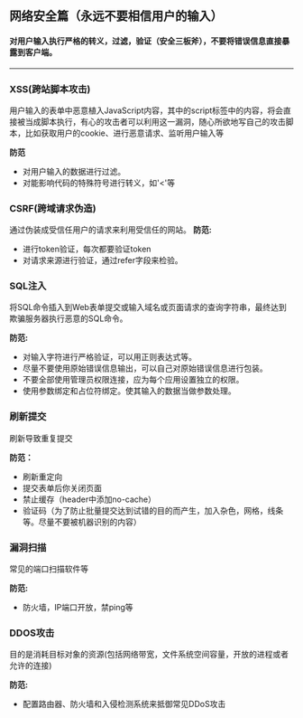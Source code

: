 ## 网络安全篇（永远不要相信用户的输入）
#### 对用户输入执行严格的转义，过滤，验证（安全三板斧），不要将错误信息直接暴露到客户端。
---
### <div id="XSS"> XSS(跨站脚本攻击)</div> 
用户输入的表单中恶意植入JavaScript内容，其中的script标签中的内容，将会直接被当成脚本执行，有心的攻击者可以利用这一漏洞，随心所欲地写自己的攻击脚本，比如获取用户的cookie、进行恶意请求、监听用户输入等

  **防范**

  * 对用户输入的数据进行过滤。
  * 对能影响代码的特殊符号进行转义，如'<'等
### <div id="CSRF"> CSRF(跨域请求伪造)</div> 
通过伪装成受信任用户的请求来利用受信任的网站。
    **防范:**

   * 进行token验证，每次都要验证token
   * 对请求来源进行验证，通过refer字段来检验。

### <div id="SQL注入"> SQL注入</div> 
将SQL命令插入到Web表单提交或输入域名或页面请求的查询字符串，最终达到欺骗服务器执行恶意的SQL命令。

   **防范:**

  * 对输入字符进行严格验证，可以用正则表达式等。
  * 尽量不要使用原始错误信息输出，可以自己对原始错误信息进行包装。
  * 不要全部使用管理员权限连接，应为每个应用设置独立的权限。
  * 使用参数绑定和占位符绑定。使其输入的数据当做参数处理。
### <div id="刷新提交"> 刷新提交</div> 
刷新导致重复提交

   **防范：**

   * 刷新重定向
   * 提交表单后你关闭页面
   * 禁止缓存（header中添加no-cache）
   * 验证码（为了防止批量提交达到试错的目的而产生，加入杂色，网格，线条等。尽量不要被机器识别的内容）

### <div id="漏洞扫描">漏洞扫描</div> 
常见的端口扫描软件等

   **防范:**

  * 防火墙，IP端口开放，禁ping等
### <div id="DDOS攻击"> DDOS攻击</div> 
目的是消耗目标对象的资源(包括网络带宽，文件系统空间容量，开放的进程或者允许的连接)

**防范:**

  * 配置路由器、防火墙和入侵检测系统来抵御常见DDoS攻击
